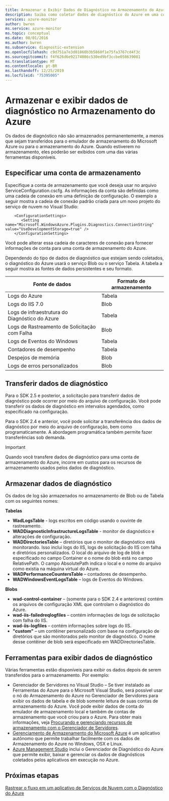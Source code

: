 ```yaml
---
title: Armazenar e Exibir Dados de Diagnóstico no Armazenamento do Azure
description: Saiba como coletar dados de diagnóstico do Azure em uma conta de armazenamento do Azure para que você possa exibi-los com uma das várias ferramentas disponíveis.
services: azure-monitor
author: bwren
ms.service: azure-monitor
ms.topic: conceptual
ms.date: 08/01/2016
ms.author: bwren
ms.subservice: diagnostic-extension
ms.openlocfilehash: c9d751a7e3d01860b3b5860f1e75fa3767cd4f3c
ms.sourcegitcommit: f4f626d6e92174086c530ed9bf3ccbe058639081
ms.translationtype: MT
ms.contentlocale: pt-BR
ms.lasthandoff: 12/25/2019
ms.locfileid: "75395005"
---
```

# <a name="store-and-view-diagnostic-data-in-azure-storage"></a>Armazenar e exibir dados de diagnóstico no Armazenamento do Azure
Os dados de diagnóstico não são armazenados permanentemente, a menos que sejam transferidos para o emulador de armazenamento do Microsoft Azure ou para o armazenamento do Azure. Quando estiverem no armazenamento, eles poderão ser exibidos com uma das várias ferramentas disponíveis.

## <a name="specify-a-storage-account"></a>Especificar uma conta de armazenamento
Especifique a conta de armazenamento que você deseja usar no arquivo ServiceConfiguration.cscfg. As informações da conta são definidas como uma cadeia de conexão em uma definição de configuração. O exemplo a seguir mostra a cadeia de conexão padrão criada para um novo projeto do serviço de nuvem no Visual Studio:

```
    <ConfigurationSettings>
       <Setting name="Microsoft.WindowsAzure.Plugins.Diagnostics.ConnectionString" value="UseDevelopmentStorage=true" />
    </ConfigurationSettings>
```

Você pode alterar essa cadeia de caracteres de conexão para fornecer informações de conta para uma conta de armazenamento do Azure.

Dependendo do tipo de dados de diagnóstico que estejam sendo coletados, o diagnóstico do Azure usará o serviço Blob ou o serviço Tabela. A tabela a seguir mostra as fontes de dados persistentes e seu formato.

| Fonte de dados | Formato de armazenamento |
| --- | --- |
| Logs do Azure |Tabela |
| Logs do IIS 7.0 |Blob |
| Logs de infraestrutura do Diagnóstico do Azure |Tabela |
| Logs de Rastreamento de Solicitação com Falha |Blob |
| Logs de Eventos do Windows |Tabela |
| Contadores de desempenho |Tabela |
| Despejos de memória |Blob |
| Logs de erros personalizados |Blob |

## <a name="transfer-diagnostic-data"></a>Transferir dados de diagnóstico
Para o SDK 2.5 e posterior, a solicitação para transferir dados de diagnóstico pode ocorrer por meio do arquivo de configuração. Você pode transferir os dados de diagnóstico em intervalos agendados, como especificado na configuração.

Para o SDK 2.4 e anterior, você pode solicitar a transferência dos dados de diagnóstico por meio do arquivo de configuração, bem como programaticamente. A abordagem programática também permite fazer transferências sob demanda.

> [!IMPORTANT]
> Quando você transfere dados de diagnóstico para uma conta de armazenamento do Azure, incorre em custos para os recursos de armazenamento usados pelos dados de diagnóstico.
> 
> 

## <a name="store-diagnostic-data"></a>Armazenar dados de diagnóstico
Os dados de log são armazenados no armazenamento de Blob ou de Tabela com os seguintes nomes:

**Tabelas**

* **WadLogsTable** - logs escritos em código usando o ouvinte de rastreamento.
* **WADDiagnosticInfrastructureLogsTable** - monitor de diagnóstico e alterações de configuração.
* **WADDirectoriesTable** – diretórios que o monitor de diagnóstico está monitorando.  Isso inclui logs do IIS, logs de solicitação do IIS com falha e diretórios personalizados.  O local do arquivo de log de blob é especificado no campo Container e o nome do blob está no campo RelativePath.  O campo AbsolutePath indica o local e o nome do arquivo como existia na máquina virtual do Azure.
* **WADPerformanceCountersTable** – contadores de desempenho.
* **WADWindowsEventLogsTable** – logs de Eventos do Windows.

**Blobs**

* **wad-control-container** – (somente para o SDK 2.4 e anteriores) contém os arquivos de configuração XML que controlam o diagnóstico do Azure.
* **wad-iis-failedreqlogfiles** – contém informações de logs de solicitação com falha do IIS.
* **wad-iis-logfiles** – contém informações sobre logs do IIS.
* **"custom"** – um contêiner personalizado com base na configuração de diretórios que são monitorados pelo monitor de diagnóstico.  O nome desse contêiner de blob será especificado em WADDirectoriesTable.

## <a name="tools-to-view-diagnostic-data"></a>Ferramentas para exibir dados de diagnóstico
Várias ferramentas estão disponíveis para exibir os dados depois de serem transferidos para o armazenamento. Por exemplo:

* Gerenciador de Servidores no Visual Studio – Se tiver instalado as Ferramentas do Azure para o Microsoft Visual Studio, será possível usar o nó do Armazenamento do Azure no Gerenciador de Servidores para exibir os dados de tabela e de blob somente leitura de suas contas de armazenamento do Azure. Você pode exibir dados de conta do emulador de armazenamento local e também de contas de armazenamento que você criou para o Azure. Para obter mais informações, veja [Procurando e gerenciando recursos de armazenamento com o Gerenciador de Servidores](/visualstudio/azure/vs-azure-tools-storage-resources-server-explorer-browse-manage).
* [Gerenciamento de Armazenamento do Microsoft Azure](../../vs-azure-tools-storage-manage-with-storage-explorer.md) é um aplicativo autônomo que permite trabalhar facilmente com os dados de Armazenamento do Azure no Windows, OSX e Linux.
* [Azure Management Studio](https://www.cerebrata.com/products/azure-management-studio/introduction) inclui o Gerenciador de Diagnóstico do Azure que permite exibir, baixar e gerenciar os dados de diagnósticos coletados pelos aplicativos em execução no Azure.

## <a name="next-steps"></a>Próximas etapas
[Rastrear o fluxo em um aplicativo de Serviços de Nuvem com o Diagnóstico do Azure](../../cloud-services/cloud-services-dotnet-diagnostics-trace-flow.md)


